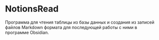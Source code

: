 # NotionsRead

Программа для чтения таблицы из базы данных и создания из записей файлов Markdown формата для последующей работы с ними в программе Obsidian.